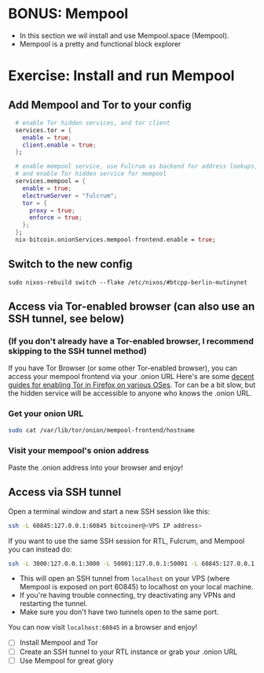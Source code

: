 # BONUS: Mempool

- In this section we wil install and use Mempool.space (Mempool).
- Mempool is a pretty and functional block explorer

# Exercise: Install and run Mempool

## Add Mempool and Tor to your config

```nix
  # enable Tor hidden services, and tor client
  services.tor = {
    enable = true;
    client.enable = true;
  };

  # enable mempool service, use Fulcrum as backend for address lookups,
  # and enable Tor hidden service for mempool
  services.mempool = {
    enable = true;
    electrumServer = "fulcrum";
    tor = {
      proxy = true;
      enforce = true;
    };
  };
  nix-bitcoin.onionServices.mempool-frontend.enable = true;
```

## Switch to the new config

```
sudo nixos-rebuild switch --flake /etc/nixos/#btcpp-berlin-mutinynet
```

## Access via Tor-enabled browser (can also use an SSH tunnel, see below)
### (If you don't already have a Tor-enabled browser, I recommend skipping to the SSH tunnel method)
If you have Tor Browser (or some other Tor-enabled browser), you can access your mempool frontend via your .onion URL
Here's are some [decent guides for enabling Tor in Firefox on various OSes](https://docs.start9.com/latest/guides/device-guides/).
Tor can be a bit slow, but the hidden service will be accessible to anyone who knows the .onion URL.

### Get your onion URL
```sh
sudo cat /var/lib/tor/onion/mempool-frontend/hostname
```

### Visit your mempool's onion address
Paste the .onion address into your browser and enjoy!

## Access via SSH tunnel
Open a terminal window and start a new SSH session like this:

```sh
ssh -L 60845:127.0.0.1:60845 bitcoiner@<VPS IP address>
```

If you want to use the same SSH session for RTL, Fulcrum, and Mempool you can instead do:
```sh
ssh -L 3000:127.0.0.1:3000 -L 50001:127.0.0.1:50001 -L 60845:127.0.0.1:60845 bitcoiner@<VPS IP address>
```

- This will open an SSH tunnel from `localhost` on your VPS (where Mempool is exposed on port 60845) to localhost on your local machine.
- If you're having trouble connecting, try deactivating any VPNs and restarting the tunnel.
- Make sure you don't have two tunnels open to the same port.

You can now visit `localhost:60845` in a browser and enjoy!

- [ ] Install Mempool and Tor
- [ ] Create an SSH tunnel to your RTL instance or grab your .onion URL
- [ ] Use Mempool for great glory
